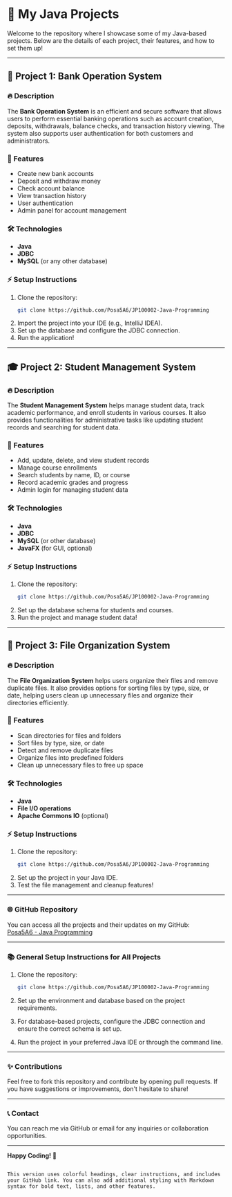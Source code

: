 
# 🚀 My Java Projects

Welcome to the repository where I showcase some of my Java-based projects. Below are the details of each project, their features, and how to set them up!

---

## 💼 Project 1: **Bank Operation System**

### 🔥 Description
The **Bank Operation System** is an efficient and secure software that allows users to perform essential banking operations such as account creation, deposits, withdrawals, balance checks, and transaction history viewing. The system also supports user authentication for both customers and administrators.

### 🌟 Features
- Create new bank accounts
- Deposit and withdraw money
- Check account balance
- View transaction history
- User authentication
- Admin panel for account management

### 🛠 Technologies
- **Java**
- **JDBC**
- **MySQL** (or any other database)

### ⚡ Setup Instructions
1. Clone the repository:
   ```bash
   git clone https://github.com/Posa5A6/JP100002-Java-Programming
   ```
2. Import the project into your IDE (e.g., IntelliJ IDEA).
3. Set up the database and configure the JDBC connection.
4. Run the application!

---

## 🎓 Project 2: **Student Management System**

### 🔥 Description
The **Student Management System** helps manage student data, track academic performance, and enroll students in various courses. It also provides functionalities for administrative tasks like updating student records and searching for student data.

### 🌟 Features
- Add, update, delete, and view student records
- Manage course enrollments
- Search students by name, ID, or course
- Record academic grades and progress
- Admin login for managing student data

### 🛠 Technologies
- **Java**
- **JDBC**
- **MySQL** (or other database)
- **JavaFX** (for GUI, optional)

### ⚡ Setup Instructions
1. Clone the repository:
   ```bash
   git clone https://github.com/Posa5A6/JP100002-Java-Programming
   ```
2. Set up the database schema for students and courses.
3. Run the project and manage student data!

---

## 📂 Project 3: **File Organization System**

### 🔥 Description
The **File Organization System** helps users organize their files and remove duplicate files. It also provides options for sorting files by type, size, or date, helping users clean up unnecessary files and organize their directories efficiently.

### 🌟 Features
- Scan directories for files and folders
- Sort files by type, size, or date
- Detect and remove duplicate files
- Organize files into predefined folders
- Clean up unnecessary files to free up space

### 🛠 Technologies
- **Java**
- **File I/O operations**
- **Apache Commons IO** (optional)

### ⚡ Setup Instructions
1. Clone the repository:
   ```bash
   git clone https://github.com/Posa5A6/JP100002-Java-Programming
   ```
2. Set up the project in your Java IDE.
3. Test the file management and cleanup features!

---

### 🌐 GitHub Repository
You can access all the projects and their updates on my GitHub:  
[Posa5A6 - Java Programming](https://github.com/Posa5A6/JP100002-Java-Programming)

---

### 📚 General Setup Instructions for All Projects

1. Clone the repository:
   ```bash
   git clone https://github.com/Posa5A6/JP100002-Java-Programming
   ```

2. Set up the environment and database based on the project requirements.

3. For database-based projects, configure the JDBC connection and ensure the correct schema is set up.

4. Run the project in your preferred Java IDE or through the command line.

---

### ✨ Contributions
Feel free to fork this repository and contribute by opening pull requests. If you have suggestions or improvements, don't hesitate to share!

---

### 📞 Contact
You can reach me via GitHub or email for any inquiries or collaboration opportunities.

---

**Happy Coding! 🚀**
```

This version uses colorful headings, clear instructions, and includes your GitHub link. You can also add additional styling with Markdown syntax for bold text, lists, and other features.
